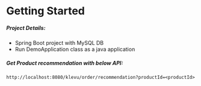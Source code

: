 # Getting Started

##### Project Details:

- Spring Boot project with MySQL DB
- Run DemoApplication class as a java application

##### Get Product recommendation with below API:
```
http://localhost:8080/klevu/order/recommendation?productId=<productId>
```
